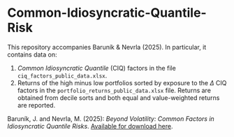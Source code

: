 # Common-Idiosyncratic-Quantile-Risk

This repository accompanies Baruník & Nevrla (2025). In particular, it contains data on:
1. *Common Idiosyncratic Quantile* (CIQ) factors in the file `ciq_factors_public_data.xlsx`.
2. Returns of the high minus low portfolios sorted by exposure to the $\Delta$ CIQ factors in the `portfolio_returns_public_data.xlsx` file. Returns are obtained from decile sorts and both equal and value-weighted returns are reported.

Baruník, J. and Nevrla, M. (2025): *Beyond Volatility: Common Factors in Idiosyncratic Quantile Risks*. [Available for download here](https://matejnevrla.github.io/files/common_idio_quant_revised.pdf).
